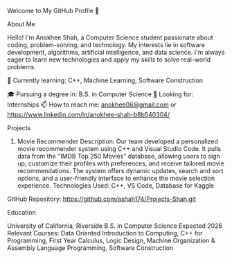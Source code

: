 Welcome to My GitHub Profile 👋

About Me

Hello! I'm Anokhee Shah, a Computer Science student passionate about coding, problem-solving, and technology. My interests lie in software development, algorithms, artificial intelligence, and data science. I'm always eager to learn new technologies and apply my skills to solve real-world problems.

🌱 Currently learning: C++, Machine Learning, Software Construction

🎓 Pursuing a degree in: B.S. in Computer Science
💼 Looking for: Internships
📫 How to reach me: anokhee06@gmail.com or https://www.linkedin.com/in/anokhee-shah-b8b540304/

Projects

1. Movie Recommender
Description: Our team developed a personalized movie recommender system using C++ and Visual Studio Code. It pulls data from the "IMDB Top 250 Movies" database, allowing users to sign up, customize their profiles with preferences, and receive tailored movie recommendations. The system offers dynamic updates, search and sort options, and a user-friendly interface to enhance the movie selection experience.
Technologies Used: C++, VS Code, Database for Kaggle

GitHub Repository: https://github.com/ashah174/Projects-Shah.git

Education

University of California, Riverside
B.S. in Computer Science
Expected 2026
Relevant Courses: Data Oriented Introduction to Computing, C++ for Programming, First Year Calculus, Logic Design, Machine Organization & Assembly Language Programming, Software
Construction
